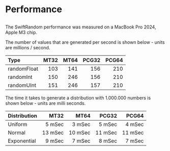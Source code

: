 # Performance

##

The SwiftRandom performance was measured on a MacBook Pro 2024, Apple M3 chip.

The number of values that are generated per second is shown below - units are millions / second.

| Type          | MT32     | MT64     | PCG32    | PCG64    |
|:--------------|---------:|---------:|---------:|---------:|
| randomFloat   |      103 |      141 |      156 |      210 |
| randomInt     |      150 |      246 |      156 |      210 |
| randomUInt    |      151 |      246 |      157 |      210 |



The time it takes to generate a distribution with 1.000.000 numbers is shown below - units are milli seconds.

| Distribution  | MT32     | MT64     | PCG32    | PCG64    |
|:--------------|---------:|---------:|---------:|---------:|
| Uniform       |   5 mSec |   3 mSec |   5 mSec |   4 mSec |
| Normal        |  13 mSec |  10 mSec |  11 mSec |  11 mSec |
| Exponential   |   9 mSec |   7 mSec |   8 mSec |   7 mSec |

